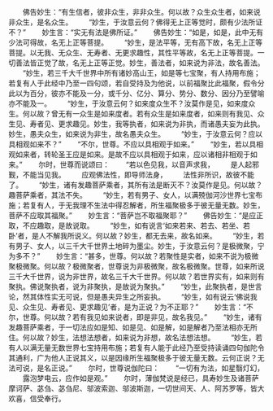 <!-- { "loadSidebar": true } -->
　　佛告妙生：“有生信者，彼非众生，非非众生。何以故？众生众生者，如来说非众生，是名众生。
　　“妙生，于汝意云何？佛得无上正等觉时，颇有少法所证不？”
　　妙生言：“实无有法是佛所证。”
　　佛告妙生：“如是，如是，此中无有少法可得故，名无上正等菩提。
　　“妙生，是法平等，无有高下故，名无上正等菩提。以无我、无众生、无寿者、无更求趣性，其性平等故，名无上正等菩提。一切善法皆正觉了故，名无上正等正觉。妙生，善法者，如来说为非法，故名善法。
　　“妙生，若三千大千世界中所有诸妙高山王，如是等七宝聚，有人持用布施；若复有人于此经中乃至一四句颂，若自受持及为他说，以前福聚比此福聚，假令分此以为百分，彼亦不能及一分，或千分、亿分、算分、势分、数分、因分乃至譬喻亦不能及一。
　　“妙生，于汝意云何？如来度众生不？汝莫作是见，如来度众生。何以故？曾无有一众生是如来度者。若有众生是如来度者，如来则有我见、众生见、寿者见、更求趣见。妙生，我等执者，如来说为非执，而诸愚夫妄为此执。妙生，愚夫众生，如来说为非生，故名愚夫众生。
　　“妙生，于汝意云何？应以具相观如来不？”
　　“不尔，世尊。不应以具相观于如来。”
　　“妙生，若以具相观如来者，转轮圣王应是如来。是故不应以具相观于如来，应以诸相非相观于如来。”
　　尔时，世尊而说颂曰：
　　“若以色见我，以音声求我，
　　是人起邪觐，不能当见我。
　　应观佛法性，即导师法身，
　　法性非所识，故彼不能了。
　　“妙生，诸有发趣菩萨乘者，其所有法是断灭不？汝莫作是见。何以故？趣菩萨乘者，其法不失。
　　“妙生，若有男子、女人，以满殑伽河沙世界七宝布施；若复有人，于无我理不生法中得忍解者，所生福聚极多于彼无量无数。妙生，菩萨不应取其福聚。”
　　妙生言：“菩萨岂不取福聚耶？”
　　佛告妙生：“是应正取，不应趣取，是故说取。
　　“妙生，如有说言‘如来若来、若去、若坐、若卧’者，是人不解我所说义。何以故？妙生，都无去来，故名如来。
　　“妙生，若有男子、女人，以三千大千世界土地碎为墨尘。妙生，于汝意云何？是极微聚，宁为多不？”
　　妙生言：“甚多，世尊。何以故？若聚性是实者，如来不说为极微聚极微聚。何以故？极微聚者，世尊说为非极微聚，故名极微聚。世尊，如来所说三千大千世界，说为非世界，故名三千大千世界。何以故？若世界实有，如来则有聚执。佛说聚执者，说为非聚执，是故说为聚执。”
　　“妙生，此聚执者，是世言论，然其体性实无可说，但是愚夫异生之所妄执。
　　“妙生，如有说云‘佛说我见、众生见、寿者见、更求趣见’者，是为正说？为不正耶？”
　　妙生言：“不尔，世尊。何以故？若有我见如来说者，即是非见，故名我见。”
　　“妙生，诸有发趣菩萨乘者，于一切法应如是知、如是见、如是解，如是解者乃至法相亦无所住。何以故？妙生，法想法想者，如来说为非想，故名法想法想。
　　“妙生，若有人以满无量无数世界七宝持用布施；若复有人能于此经乃至受持读诵四句伽陀令其通利，广为他人正说其义，以是因缘所生福聚极多于彼无量无数。云何正说？无法可说，是名正说。”
　　尔时，世尊说伽陀曰：
　　“一切有为法，如星翳灯幻，
　　露泡梦电云，应作如是观。”
　　尔时，薄伽梵说是经已，具寿妙生及诸菩萨摩诃萨、苾刍、苾刍尼、邬波索迦、邬波斯迦，一切世间天、人、阿苏罗等，皆大欢喜，信受奉行。


